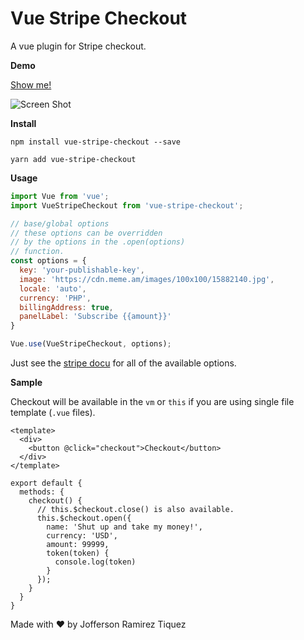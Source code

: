 # Vue Stripe Checkout

A vue plugin for Stripe checkout.

**Demo**

[Show me!](https://jofftiquez.github.io/vue-stripe-checkout/)

![Screen Shot](https://i.imgur.com/O1O0kI4.png)

**Install**

`npm install vue-stripe-checkout --save`

`yarn add vue-stripe-checkout`

**Usage**

```javascript
import Vue from 'vue';
import VueStripeCheckout from 'vue-stripe-checkout';

// base/global options
// these options can be overridden 
// by the options in the .open(options) 
// function.
const options = {
  key: 'your-publishable-key',
  image: 'https://cdn.meme.am/images/100x100/15882140.jpg',
  locale: 'auto',
  currency: 'PHP',
  billingAddress: true,
  panelLabel: 'Subscribe {{amount}}'
}

Vue.use(VueStripeCheckout, options);
```

Just see the [stripe docu](https://stripe.com/docs/checkout#integration-simple-options) for all of the available options.

**Sample**

Checkout will be available in the `vm` or `this` if you are using single file template (`.vue` files).

```
<template>
  <div>
    <button @click="checkout">Checkout</button>
  </div>
</template>

export default {
  methods: {
    checkout() {
      // this.$checkout.close() is also available.
      this.$checkout.open({
        name: 'Shut up and take my money!',
        currency: 'USD',
        amount: 99999,
        token(token) {
          console.log(token)
        } 
      });
    }
  }
}
```

Made with :heart: by Jofferson Ramirez Tiquez
